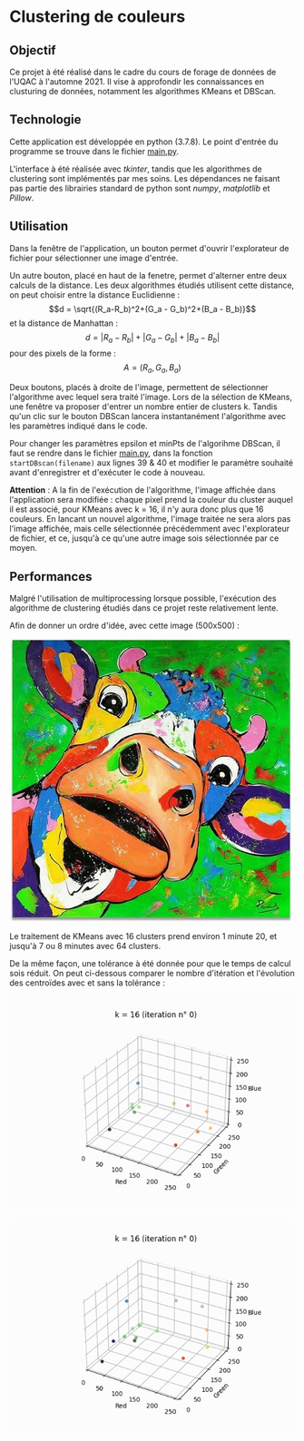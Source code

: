 # Clustering de couleurs

## Objectif
Ce projet à été réalisé dans le cadre du cours de forage de données de l'UQAC à l'automne 2021. Il vise à approfondir les connaissances en clusturing de données, notamment les algorithmes KMeans et DBScan.

## Technologie
Cette application est développée en python (3.7.8). Le point d'entrée du programme se trouve dans le fichier [main.py](https://github.com/LepoittevinTitouan/ColorClustering/blob/master/main.py).

L'interface à été réalisée avec *tkinter*, tandis que les algorithmes de clustering sont implémentés par mes soins. Les dépendances ne faisant pas partie des librairies standard de python sont *numpy*, *matplotlib* et *Pillow*.

## Utilisation
Dans la fenêtre de l'application, un bouton permet d'ouvrir l'explorateur de fichier pour sélectionner une image d'entrée. 

Un autre bouton, placé en haut de la fenetre, permet d'alterner entre deux calculs de la distance. Les deux algorithmes étudiés utilisent cette distance, on peut choisir entre la distance Euclidienne : $$d = \sqrt{(R_a-R_b)^2+(G_a - G_b)^2+(B_a - B_b)}$$ et la distance de Manhattan : $$d = |R_a - R_b|+|G_a - G_b|+|B_a - B_b|$$ pour des pixels de la forme : $$A=(R_a,G_a,B_a)$$

Deux boutons, placés à droite de l'image, permettent de sélectionner l'algorithme avec lequel sera traité l'image. Lors de la sélection de KMeans, une fenêtre va proposer d'entrer un nombre entier de clusters k. Tandis qu'un clic sur le bouton DBScan lancera instantanément l'algorithme avec les paramètres indiqué dans le code.

Pour changer les paramètres epsilon et minPts de l'algorihme DBScan, il faut se rendre dans le fichier [main.py](https://github.com/LepoittevinTitouan/ColorClustering/blob/master/main.py), dans la fonction `startDBscan(filename)` aux lignes 39 & 40 et modifier le paramètre souhaité avant d'enregistrer et d'exécuter le code à nouveau. 

**Attention** : A la fin de l'exécution de l'algorithme, l'image affichée dans l'application sera modifiée : chaque pixel prend la couleur du cluster auquel il est associé, pour KMeans avec k = 16, il n'y aura donc plus que 16 couleurs. En lancant un nouvel algorithme, l'image traitée ne sera alors pas l'image affichée, mais celle sélectionnée précédemment avec l'explorateur de fichier, et ce, jusqu'à ce qu'une autre image sois sélectionnée par ce moyen.

## Performances
Malgré l'utilisation de multiprocessing lorsque possible, l'exécution des algorithme de clustering étudiés dans ce projet reste relativement lente.

Afin de donner un ordre d'idée, avec cette image (500x500) : 

![vache colorée](vache.jpg)

Le traitement de KMeans avec 16 clusters prend environ 1 minute 20, et jusqu'à 7 ou 8 minutes avec 64 clusters.

De la même façon, une tolérance à été donnée pour que le temps de calcul sois réduit. On peut ci-dessous comparer le nombre d'itération et l'évolution des centroïdes avec et sans la tolérance :

![GIF sans tolérance](https://github.com/LepoittevinTitouan/ColorClustering/blob/master/GIF%20centro%C3%AFdes%20tol%C3%A9rance/centroids_16_euclidienne_vache_tol0.gif)

![GIF avec tolérance](https://github.com/LepoittevinTitouan/ColorClustering/blob/master/GIF%20centro%C3%AFdes%20tol%C3%A9rance/centroids_16_euclidienne_vache_tol4.gif)
